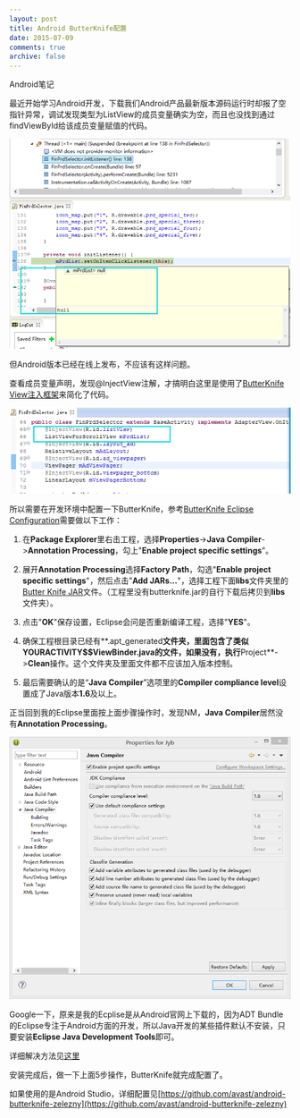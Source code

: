 ```yaml
---
layout: post
title: Android ButterKnife配置
date: 2015-07-09
comments: true
archive: false
---
```

Android笔记

最近开始学习Android开发，下载我们Android产品最新版本源码运行时却报了空指针异常，调试发现类型为ListView的成员变量确实为空，而且也没找到通过findViewById给该成员变量赋值的代码。


<img src="/assets/images/2015-07-09/01.png" width="630" align=center/>


但Android版本已经在线上发布，不应该有这样问题。


查看成员变量声明，发现@InjectView注解，才搞明白这里是使用了[ButterKnife View注入框架](http://stormzhang.com/openandroid/android/2014/01/12/android-butterknife/)来简化了代码。


<img src="/assets/images/2015-07-09/02.png" width="630" align=center/>


所以需要在开发环境中配置一下ButterKnife，参考[ButterKnife Eclipse Configuration](http://jakewharton.github.io/butterknife/ide-eclipse.html)需要做以下工作：


1.	在**Package Explorer**里右击工程，选择**Properties**->**Java Compiler**->**Annotation Processing**，勾上"**Enable project specific settings**"。


2.	展开**Annotation Processing**选择**Factory Path**，勾选"**Enable project specific settings**"，然后点击"**Add JARs...**"，选择工程下面**libs**文件夹里的[Butter Knife JAR](http://repository.sonatype.org/service/local/artifact/maven/redirect?r=central-proxy&g=com.jakewharton&a=butterknife&v=LATEST)文件。（工程里没有butterknife.jar的自行下载后拷贝到**libs**文件夹）。


3.	点击"**OK**"保存设置，Eclipse会问是否重新编译工程，选择"**YES**"。


4.	确保工程根目录已经有**.apt_generated**文件夹，里面包含了类似YOURACTIVITY$$ViewBinder.java的文件，如果没有，执行**Project**->**Clean**操作。这个文件夹及里面文件都不应该加入版本控制。


5.	最后需要确认的是“**Java Compiler**”选项里的**Compiler compliance level**设置成了Java版本**1.6**及以上。


正当回到我的Eclipse里面按上面步骤操作时，发现NM，**Java Compiler**居然没有**Annotation Processing**。


<img src="/assets/images/2015-07-09/03.png" width="630" align=center/>


Google一下，原来是我的Ecplise是从Android官网上下载的，因为ADT Bundle的Eclipse专注于Android方面的开发，所以Java开发的某些插件默认不安装，只要安装**Eclipse Java Development Tools**即可。


详细解决方法见[这里](http://blog.csdn.net/lpforever/article/details/40779341)


安装完成后，做一下上面5步操作，ButterKnife就完成配置了。


如果使用的是Android Studio，详细配置见[https://github.com/avast/android-butterknife-zelezny](https://github.com/avast/android-butterknife-zelezny)
